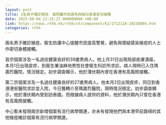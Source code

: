```yaml
---
layout: post
title: 2名男子確診猴痘　當局籲市民避免與疑似患者密切接觸
date: 2023-08-04 21:25:27.000000000 +08:00
link: https://news.rthk.hk/rthk/ch/component/k2/1712118-20230804.htm
categories: rthk
---
```


兩名男子確診猴痘，衞生防護中心提醒市民提高警覺，避免與懷疑感染猴痘的人士作密切身體接觸。

首宗個案涉及一名過往健康良好的39歲男病人。他上月31日出現局部皮膚潰瘍，本月1日出現皮疹，到衞生署油麻地男性社會衞生科診所求診。病人現時已入住瑪嘉烈醫院，情況穩定。初步調查顯示，他於潛伏期內曾在香港有高風險接觸。
 
第二宗個案涉及一名過往健康良好的27歲男病人。他本月2日出現皮疹，同日到香港港安醫院求診並入院，今日獲轉介至瑪嘉烈醫院，現時情況穩定。初步調查顯示，他於潛伏期內曾到訪泰國，而根據病人提供的資料，他於潛伏期內只曾在香港有高風險接觸。
 
中心暫未發現兩宗新增個案有流行病學關連，亦未有發現他們與本港早前錄得的其他猴痘確診個案有流行病學關連。
